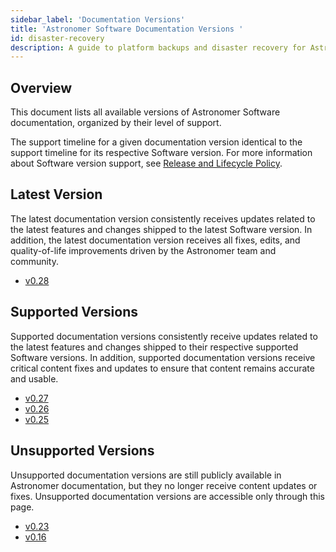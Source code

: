 ```yaml
---
sidebar_label: 'Documentation Versions'
title: 'Astronomer Software Documentation Versions '
id: disaster-recovery
description: A guide to platform backups and disaster recovery for Astronomer Software.
---
```


<!--version-specific-->

## Overview

This document lists all available versions of Astronomer Software documentation, organized by their level of support.

The support timeline for a given documentation version identical to the support timeline for its respective Software version. For more information about Software version support, see [Release and Lifecycle Policy](release-lifecycle-policy.md).

## Latest Version

The latest documentation version consistently receives updates related to the latest features and changes shipped to the latest Software version. In addition, the latest documentation version receives all fixes, edits, and quality-of-life improvements driven by the Astronomer team and community.

- [v0.28](overview.md)

## Supported Versions

Supported documentation versions consistently receive updates related to the latest features and changes shipped to their respective supported Software versions. In addition, supported documentation versions receive critical content fixes and updates to ensure that content remains accurate and usable.

- [v0.27](https://docs.astronomer.io/software/0.27/overview)
- [v0.26](https://docs.astronomer.io/software/0.26/overview)
- [v0.25](https://docs.astronomer.io/software/0.25/overview)


## Unsupported Versions

Unsupported documentation versions are still publicly available in Astronomer documentation, but they no longer receive content updates or fixes. Unsupported documentation versions are accessible only through this page.

- [v0.23](https://docs.astronomer.io/software/0.23/overview)
- [v0.16](https://docs.astronomer.io/software/0.16/overview)
